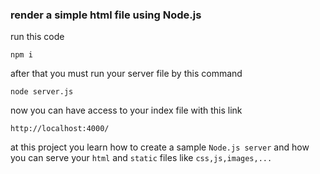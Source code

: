 ### render a simple html file using Node.js
run this code 
    
    npm i

after that you must run your server file by this command

    node server.js

now you can have access to your index file with this link

    http://localhost:4000/

at this project you learn how to create a sample `Node.js server` and how you can serve your `html` and `static` files like `css,js,images,...`